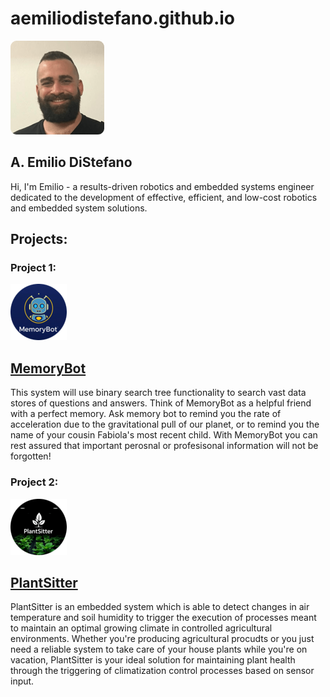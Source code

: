 # aemiliodistefano.github.io 

![host-and-port](images/emilio-picture.png)

## A. Emilio DiStefano

Hi, I'm Emilio - a results-driven robotics and embedded systems engineer dedicated to the development of effective, efficient, and low-cost robotics and embedded system solutions.

## Projects:

### Project 1: 
![host-and-port](images/MemoryBot-logo.png)
## [MemoryBot](https://github.com/AEmilioDiStefano/MemoryBot)

This system will use binary search tree functionality to search vast data stores of questions and answers.  Think of MemoryBot as a helpful friend with a perfect memory.  Ask memory bot to remind you the rate of acceleration due to the gravitational pull of our planet, or to remind you the name of your cousin Fabiola's most recent child.  With MemoryBot you can rest assured that important perosnal or profesisonal information will not be forgotten!  

### Project 2: 
![host-and-port](images/PlantSitter-logo.png)
## [PlantSitter](https://github.com/AEmilioDiStefano/PlantSitter)

PlantSitter is an embedded system which is able to detect changes in air temperature and soil humidity to trigger the execution of processes meant to maintain an optimal growing climate in controlled agricultural environments.  Whether you're producing agricultural procudts or you just need a reliable system to take care of your house plants while you're on vacation, PlantSitter is your ideal solution for maintaining plant health through the triggering of climatization control processes based on sensor input.

